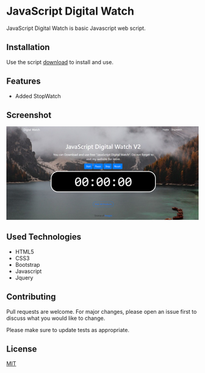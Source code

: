 # JavaScript Digital Watch

JavaScript Digital Watch is basic Javascript web script.
## Installation

Use the script [download](https://github.com/mfurkan60/DigitalWatchV2) to install and use.
## Features
* Added StopWatch 
## Screenshot
 ![alt text](https://github.com/mfurkan60/DigitalWatchV2/blob/master/screenshot/screenshot.png?raw=true)

## Used Technologies

- HTML5
- CSS3
- Bootstrap
- Javascript
- Jquery



## Contributing
Pull requests are welcome. For major changes, please open an issue first to discuss what you would like to change.

Please make sure to update tests as appropriate.

## License
[MIT](https://choosealicense.com/licenses/gpl-3.0/)
